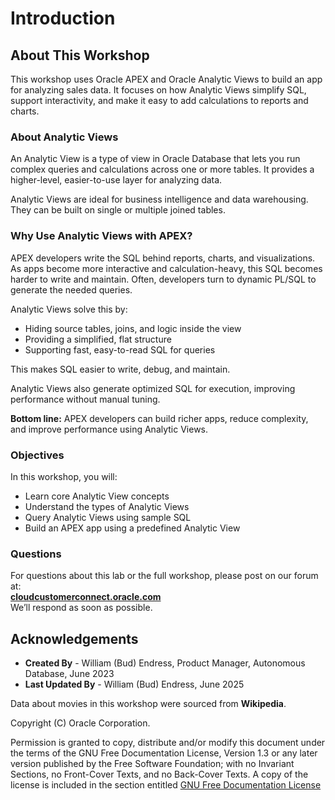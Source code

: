 

# Introduction

## About This Workshop

This workshop uses Oracle APEX and Oracle Analytic Views to build an app for analyzing sales data. It focuses on how Analytic Views simplify SQL, support interactivity, and make it easy to add calculations to reports and charts.

### About Analytic Views

An Analytic View is a type of view in Oracle Database that lets you run complex queries and calculations across one or more tables. It provides a higher-level, easier-to-use layer for analyzing data.

Analytic Views are ideal for business intelligence and data warehousing. They can be built on single or multiple joined tables.

### Why Use Analytic Views with APEX?

APEX developers write the SQL behind reports, charts, and visualizations. As apps become more interactive and calculation-heavy, this SQL becomes harder to write and maintain. Often, developers turn to dynamic PL/SQL to generate the needed queries.

Analytic Views solve this by:

- Hiding source tables, joins, and logic inside the view
- Providing a simplified, flat structure
- Supporting fast, easy-to-read SQL for queries

This makes SQL easier to write, debug, and maintain.

Analytic Views also generate optimized SQL for execution, improving performance without manual tuning.

**Bottom line:** APEX developers can build richer apps, reduce complexity, and improve performance using Analytic Views.

### Objectives

In this workshop, you will:

- Learn core Analytic View concepts  
- Understand the types of Analytic Views  
- Query Analytic Views using sample SQL  
- Build an APEX app using a predefined Analytic View

### Questions

For questions about this lab or the full workshop, please post on our forum at:  
**[cloudcustomerconnect.oracle.com](https://cloudcustomerconnect.oracle.com/resources/32a53f8587/)**  
We’ll respond as soon as possible.

## Acknowledgements

- **Created By** - William (Bud) Endress, Product Manager, Autonomous Database, June 2023  
- **Last Updated By** - William (Bud) Endress, June 2025

Data about movies in this workshop were sourced from **Wikipedia**.

Copyright (C) Oracle Corporation.

Permission is granted to copy, distribute and/or modify this document under the terms of the GNU Free Documentation License, Version 1.3 or any later version published by the Free Software Foundation;  with no Invariant Sections, no Front-Cover Texts, and no Back-Cover Texts.  A copy of the license is included in the section entitled [GNU Free Documentation License](files/gnu-free-documentation-license.txt)
